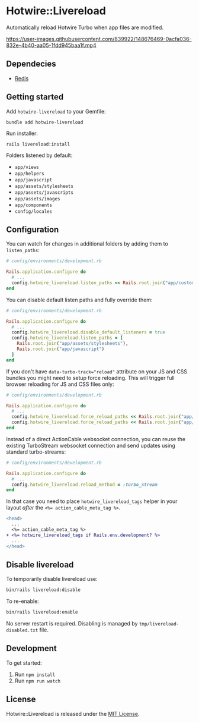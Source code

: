 # Hotwire::Livereload

Automatically reload Hotwire Turbo when app files are modified.

https://user-images.githubusercontent.com/839922/148676469-0acfa036-832e-4b40-aa05-1fdd945baa1f.mp4

## Dependecies

* [Redis](https://redis.io/)

## Getting started

Add `hotwire-livereload` to your Gemfile:
```
bundle add hotwire-livereload
```

Run installer:
```
rails livereload:install
```

Folders listened by default:
- `app/views`
- `app/helpers`
- `app/javascript`
- `app/assets/stylesheets`
- `app/assets/javascripts`
- `app/assets/images`
- `app/components`
- `config/locales`

## Configuration

You can watch for changes in additional folders by adding them to `listen_paths`:
```ruby
# config/environments/development.rb

Rails.application.configure do
  # ...
  config.hotwire_livereload.listen_paths << Rails.root.join("app/custom_folder")
end
```

You can disable default listen paths and fully override them:
```ruby
# config/environments/development.rb

Rails.application.configure do
  # ...
  config.hotwire_livereload.disable_default_listeners = true
  config.hotwire_livereload.listen_paths = [
    Rails.root.join("app/assets/stylesheets"),
    Rails.root.join("app/javascript")
  ]
end
```

If you don't have `data-turbo-track="reload"` attribute on your JS and CSS bundles you might need to setup force reloading. This will trigger full browser reloading for JS and CSS files only:
```ruby
# config/environments/development.rb

Rails.application.configure do
  # ...
  config.hotwire_livereload.force_reload_paths << Rails.root.join("app/assets/stylesheets")
  config.hotwire_livereload.force_reload_paths << Rails.root.join("app/javascript")
end
```

Instead of a direct ActionCable websocket connection, you can reuse the existing TurboStream websocket connection and send updates using standard turbo-streams:
```ruby
# config/environments/development.rb

Rails.application.configure do
  # ...
  config.hotwire_livereload.reload_method = :turbo_stream
end
```

In that case you need to place `hotwire_livereload_tags` helper in your layout *after* the `<%= action_cable_meta_tag %>`.

```diff
<head>
  ...
  <%= action_cable_meta_tag %>
+ <%= hotwire_livereload_tags if Rails.env.development? %>
  ...
</head>
```

## Disable livereload

To temporarily disable livereload use:
```bash
bin/rails livereload:disable
```

To re-enable:
```bash
bin/rails livereload:enable
```

No server restart is required. Disabling is managed by `tmp/livereload-disabled.txt` file.

## Development

To get started:

1. Run `npm install`
2. Run `npm run watch`

## License

Hotwire::Livereload is released under the [MIT License](https://opensource.org/licenses/MIT).

